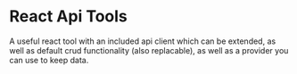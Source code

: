 # React Api Tools

A useful react tool with an included api client which can be extended, as well as default crud functionality (also replacable), as well as a provider you can use to keep data.
